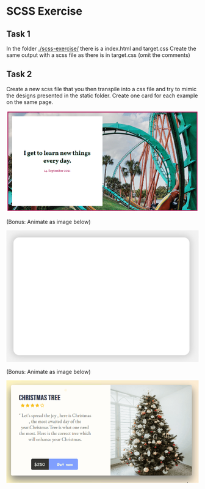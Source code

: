 # SCSS Exercise

## Task 1

In the folder [./scss-exercise/](./scss-exercise/) there is a index.html and target.css
Create the same output with a scss file as there is in target.css (omit the comments)

## Task 2

Create a new scss file that you then transpile into a css file and try to mimic the
designs presented in the static folder.
Create one card for each example on the same page.

![Card 1](./scss-exercise/static/example1.png)

(Bonus: Animate as image below)

![Card 2](./scss-exercise/static/example2.gif)

(Bonus: Animate as image below)

![Card 3](./scss-exercise/static/example3.gif)
